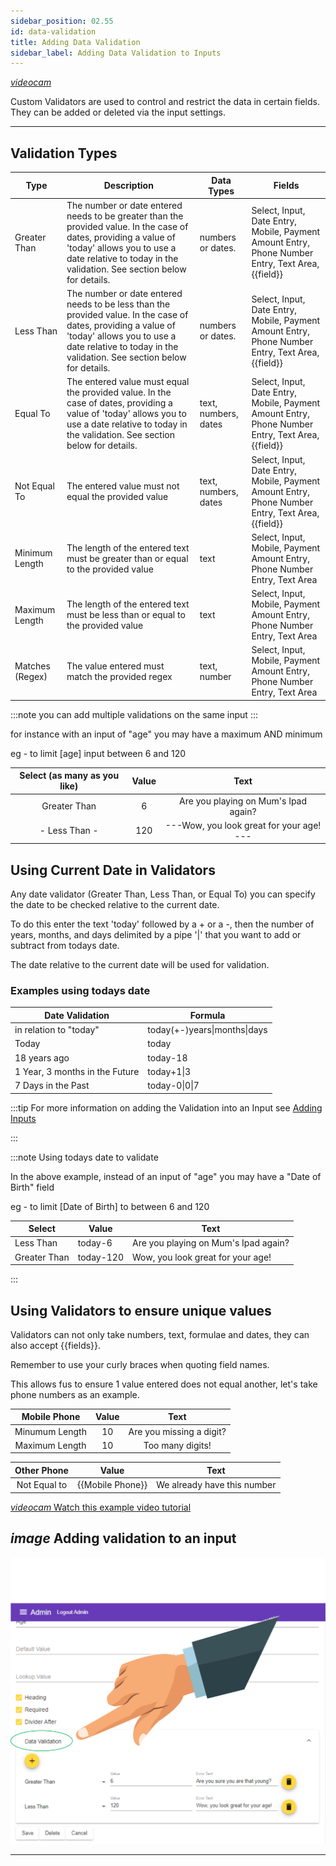 ```yaml
---
sidebar_position: 02.55
id: data-validation
title: Adding Data Validation
sidebar_label: Adding Data Validation to Inputs
---
```

[<i className="material-icons-h1 end">videocam</i>](/vids/Dashnetics-AddInput.mp4)


Custom Validators are used to control and restrict the data in certain fields.
They can be added or deleted via the input settings.

---

## Validation Types

|Type|	Description	|Data Types|	Fields|
| --- | --- | --- | --- |
|Greater Than|	The number or date entered needs to be greater than the provided value. In the case of dates, providing a value of 'today' allows you to use a date relative to today in the validation. See section below for details.|	numbers or dates.|	Select, Input, Date Entry, Mobile, Payment Amount Entry, Phone Number Entry, Text Area, {{field}}|
|Less Than|	The number or date entered needs to be less than the provided value. In the case of dates, providing a value of 'today' allows you to use a date relative to today in the validation. See section below for details.|	numbers or dates.|	Select, Input, Date Entry, Mobile, Payment Amount Entry, Phone Number Entry, Text Area, {{field}}|
|Equal To|	The entered value must equal the provided value. In the case of dates, providing a value of 'today' allows you to use a date relative to today in the validation. See section below for details.|	text, numbers, dates	|Select, Input, Date Entry, Mobile, Payment Amount Entry, Phone Number Entry, Text Area, {{field}}|
|Not Equal To|	The entered value must not equal the provided value	|text, numbers, dates|	Select, Input, Date Entry, Mobile, Payment Amount Entry, Phone Number Entry, Text Area, {{field}}|
|Minimum Length|	The length of the entered text must be greater than or equal to the provided value	|text	|Select, Input, Mobile, Payment Amount Entry, Phone Number Entry, Text Area|
|Maximum Length|	The length of the entered text must be less than or equal to the provided value|	text|	Select, Input, Mobile, Payment Amount Entry, Phone Number Entry, Text Area|
|Matches (Regex)|	The value entered must match the provided regex	|text, number	|Select, Input, Mobile, Payment Amount Entry, Phone Number Entry, Text Area|

:::note you can add multiple validations on the same input
:::



for instance with an input of "age" you may have a maximum AND minimum

eg - to limit [age] input between 6 and 120

| Select (as many as you like)| Value | Text |
| :---: | :---: | :---: |
|Greater Than| 6 |Are you playing on Mum's Ipad again?|
| <span className="transparent"> -</span> Less Than <span className="transparent"> -</span>|120| <span className="transparent"> ---</span>Wow, you look great for your age!<span className="transparent"> ---</span>|



## Using Current Date in Validators

Any date validator (Greater Than, Less Than, or Equal To) you can specify the date to be checked relative to the current date.

To do this enter the text 'today' followed by a + or a -, then the number of years, months, and days delimited by a pipe '|' that you want to add or subtract from todays date.

The date relative to the current date will be used for validation.


### Examples using todays date

|Date Validation| Formula|
|--- | --- |
|in relation to "today"|today(+-)years&#124;months&#124;days|
|Today|today|
|18 years ago|today-18|
|1 Year, 3 months in the Future|today+1&#124;3|
|7 Days in the Past|today-0&#124;0&#124;7|

:::tip For more information on adding the Validation into an Input see [Adding Inputs](/docs/manuals/beginner/add-input)  

:::



:::note   Using todays date to validate


In the above example, instead of an input of "age" you may have a "Date of Birth" field

eg - to limit [Date of Birth] to between 6 and 120

| Select | Value | Text |
| --- | --- | --- | 
|Less Than | today-6 | Are you playing on Mum's Ipad again? |
|Greater Than|  today-120| Wow, you look great for your age!|


:::



## Using Validators to ensure unique values

Validators can not only take numbers, text, formulae and dates, they can also accept {{fields}}.

Remember to use your curly braces when quoting field names.

This allows fus to ensure 1 value entered does not equal another, let's take phone numbers as an example.

| Mobile Phone| Value | Text |
| :---: | :---: | :---: |
|Minumum Length| 10 |Are you missing a digit?|
|Maximum Length| 10 |Too many digits!|

| Other Phone| Value | Text |
| :---: | :---: | :---: |
|Not Equal to| {{Mobile Phone}} |We already have this number|

[<i className="material-icons-h1 end">videocam</i> Watch this example video tutorial](/vids/Dashnetics-Validation-Unique-Values.mp4)


## <i className="material-icons color">image</i> Adding validation to an input

![<i className="material-icons color">image</i> Adding validation to an input](/img/add-input-validation.png)

---


